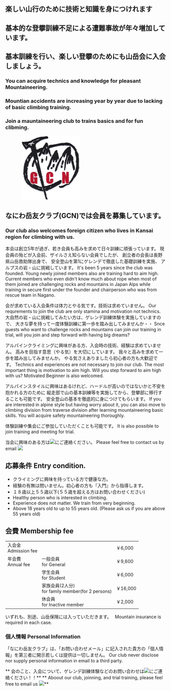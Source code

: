 ## 楽しい山行のために技術と知識を身につけれます
## 基本的な登攀訓練不足による遭難事故が年々増加しています。
## 基本訓練を行い、楽しい登攀のためにも山岳会に入会しましょう。

### You can acquire technics and knowledge for pleasant Mountaineering.
### Mountian accidents are increasing year by year due to lacking of basic climbing training.
### Join a mauntaineering club to trains basics and for fun clibming.

<img src=gcn.png style="margin-left:50px"/>

## なにわ岳友クラブ(GCN)では会員を募集しています。
### Our club also welcomes foreign citizen who lives in Kansai region for climbing with us.

本会は創立5年が過ぎ、若き会員も高みを求めて日々訓練に頑張っています。 
現会員の殆どが入会前、ザイルさえ知らない会員でしたが、
創立者の会長は長野県山岳救助隊出身で、
安全登山を第1にゲレンデで徹底した基礎訓練を実施、
アルプスの岩・山に挑戦しています。
It's been 5 years since the club was founded.
Young newly joined members also are training hard to aim high.
Current members who even didn't know much about rope when most of them joined
are challenging rocks and mountains in Japan Alps while training in secure first
under the founder and chairperson who was from rescue team in Nagano.

会が求めている入会条件は体力とやる気です。技術は求めていません。
Our requrements to join the club are only stamina and motivation not technics.
大自然の岩・山に挑戦してみたい方は、ゲレンデ訓練体験を実施していますので、
大きな夢を持って一度体験訓練に第一歩を踏み出してみませんか・・
Snce guests who want to challenge rocks and mountains can join our training in trial,
will you join and step forward with having big dreams?

アルパインクライミングに興味がある方、入会時の技術、経験は求めていません。
高みを目指す意思（やる気）を大切にしています。
我々と高みを求めて一歩を踏み出してみませんか。
やる気さえありましたら初心者の方も大歓迎です。
Technics and experiences are not necessary to join our club.
The most important thing is motivation to aim high.
Will you step forward to aim high with us?
Motivated Beginner is also welcomed.

アルパインスタイルに興味はあるけれど、ハードルが高いのではないかと不安を抱かれる方のために
縦走部で山の基本訓練等を実施してから、登攀部に移行することも可能です。
安全登山の基本を徹底的に身につけてもらいます。
If you are interested in alpine style but having worry about it,
you can also move to climbing division from traverse division after learning mountaineering basic skills.
You will acquire safety mountaineering thoroughly.

体験訓練や集会にご参加していただくことも可能です。
It is also possible to join training and meeting for trial.

当会に興味のある方は<img style="display:inline;height:1em" src="/introduction/mail.png">にご連絡ください。
Please feel free to contact us by email <img style="display:inline;height:1em" src="/introduction/mail.png">

## 応募条件 Entry condition.
- クライミングに興味を持っている方で健康な方。
- 経験の有無は問いません。初心者の方も『入門』から指導します。
- １８歳以上５５歳以下(５５歳を超える方はお問い合わせください)
- Healthy person who is interested in climbing.
- Experience does not matter. We train from very beginning.
- Above 18 years old to up to 55 years old. (Please ask us if you are above 55 years old)

## 会費 Membership fee

|   |   |   |
|---|---|:---|
| 入会金<br>Admission fee ||￥6,000|
| 年会費<br> Annual fee|一般会員<br>for General|￥9,600|
| |学生会員<br> for Student|￥6,000
| |家族会員(2人分)<br> for family member(for 2 persons)|￥16,000|
| |休会員<br> for Inactive member|￥2,000|

いずれも、別途、山岳保険には入っていただきます。　
Mountain insurance is required in each case.

### 個人情報 Personal Information
「なにわ岳友クラブ」は、「お問い合わせメール」に記入された貴方の「個人情報」を第三者に開示若しくは提供は一切しません。
Our club never disclose nor supply personal information in email to a third party.

** 会のこと、入会について、ゲレンデ訓練体験などのお問い合わせは<img style="display:inline;height:1em" src="/introduction/mail.png">にご連絡ください！！**
** Aboout our club, joinning, and trial training, please feel free to email us <img style="display:inline;height:1em" src="/introduction/mail.png">**
